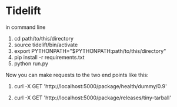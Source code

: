 # Tidelift

in command line
1. cd path/to/this/directory
2. source tidelift/bin/activate
3. export PYTHONPATH="$PYTHONPATH:path/to/this/directory"
4. pip install -r requirements.txt
5. python run.py

Now you can make requests to the two end points like this:

1. curl -X GET 'http://localhost:5000/package/health/dummy/0.9'

2. curl -X GET 'http://localhost:5000/package/releases/tiny-tarball'